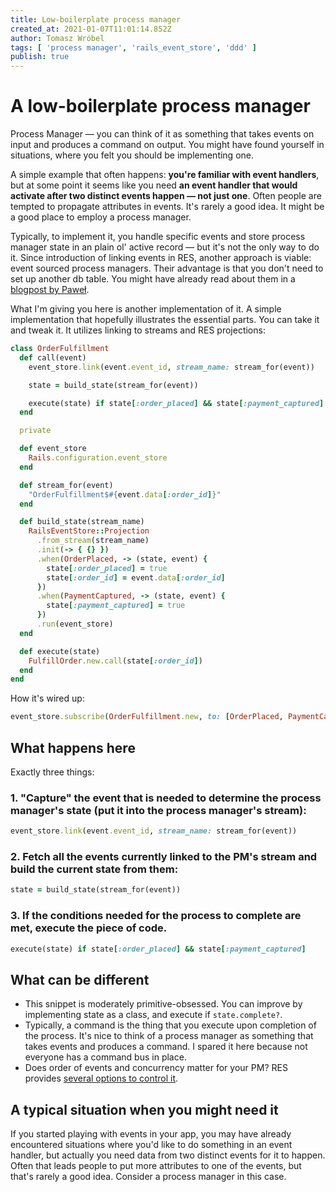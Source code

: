 ```yaml
---
title: Low-boilerplate process manager
created_at: 2021-01-07T11:01:14.852Z
author: Tomasz Wróbel
tags: [ 'process manager', 'rails_event_store', 'ddd' ]
publish: true
---
```


# A low-boilerplate process manager

Process Manager — you can think of it as something that takes events on input and produces a command on output. You might have found yourself in situations, where you felt you should be implementing one.

A simple example that often happens: **you're familiar with event handlers**, but at some point it seems like you need **an event handler that would activate after two distinct events happen — not just one**. Often people are tempted to propagate attributes in events. It's rarely a good idea. It might be a good place to employ a process manager.

Typically, to implement it, you handle specific events and store process manager state in an plain ol' active record — but it's not the only way to do it. Since introduction of linking events in RES, another approach is viable: event sourced process managers. Their advantage is that you don't need to set up another db table. You might have already read about them in a [blogpost by Paweł](https://blog.arkency.com/process-managers-revisited/). 

What I'm giving you here is another implementation of it. A simple implementation that hopefully illustrates the essential parts. You can take it and tweak it. It utilizes linking to streams and RES projections:


```ruby
class OrderFulfillment
  def call(event)
    event_store.link(event.event_id, stream_name: stream_for(event))

    state = build_state(stream_for(event))

    execute(state) if state[:order_placed] && state[:payment_captured]
  end

  private

  def event_store
    Rails.configuration.event_store
  end

  def stream_for(event)
    "OrderFulfillment$#{event.data[:order_id]}"
  end

  def build_state(stream_name)
    RailsEventStore::Projection
      .from_stream(stream_name)
      .init(-> { {} })
      .when(OrderPlaced, -> (state, event) {
        state[:order_placed] = true
        state[:order_id] = event.data[:order_id]
      })
      .when(PaymentCaptured, -> (state, event) {
        state[:payment_captured] = true
      })
      .run(event_store)
  end

  def execute(state)
    FulfillOrder.new.call(state[:order_id])
  end
end
```

How it's wired up:

```ruby
event_store.subscribe(OrderFulfillment.new, to: [OrderPlaced, PaymentCaptured])
```

## What happens here

Exactly three things:

### 1. "Capture" the event that is needed to determine the process manager's state (put it into the process manager's stream):

```ruby
event_store.link(event.event_id, stream_name: stream_for(event))
```

### 2. Fetch all the events currently linked to the PM's stream and build the current state from them:

```ruby
state = build_state(stream_for(event))
```

### 3. If the conditions needed for the process to complete are met, execute the piece of code.

```ruby
execute(state) if state[:order_placed] && state[:payment_captured]
```

## What can be different

* This snippet is moderately primitive-obsessed. You can improve by implementing state as a class, and execute if `state.complete?`.
* Typically, a command is the thing that you execute upon completion of the process. It's nice to think of a process manager as something that takes events and produces a command. I spared it here because not everyone has a command bus in place.
* Does order of events and concurrency matter for your PM? RES provides [several options to control it](https://railseventstore.org/docs/v2/expected_version/).

## A typical situation when you might need it

If you started playing with events in your app, you may have already encountered situations where you'd like to do something in an event handler, but actually you need data from two distinct events for it to happen. Often that leads people to put more attributes to one of the events, but that's rarely a good idea. Consider a process manager in this case.


